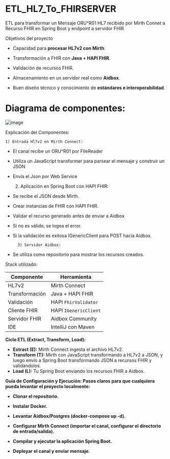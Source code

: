 # ETL_HL7_To_FHIRSERVER
ETL para transformar un Mensaje ORU^R01 HL7 recibido por Mirth Connet a Recurso FHIR en Spring Boot y endpoint a servidor FHIR

Objetivos del proyecto

- Capacidad para **procesar HL7v2 con Mirth**.
    
- Transformación a FHIR con **Java + HAPI FHIR**.
    
- Validación de recursos FHIR.
    
- Almacenamiento en un servidor real como **Aidbox**.
    
- Buen diseño técnico y conocimiento de **estándares e interoperabilidad**.

# Diagrama de componentes:
![image](https://github.com/user-attachments/assets/78a06fea-f3c5-4b65-9cc7-5cac842971b3)

Explicación del Componentes:

	1) Entrada Hl7v2 en Mirth Connect:
	
- El canal recibe un ORU^R01 por FIleReader
- Utiliza un JavaScript transformer para parsear el mensaje y construir un JSON
- Envía el Json por Web Service
	
	2)  Aplicación en Spring Boot con HAPI FHIR:
	
- Se recibe el JSON desde Mirth.
- Crear instancias de FHIR con HAPI FHIR.
- Validar el recurso generado antes de enviar a Aidbox
- Si no es válido, se logea el error.
- Si la validación es exitosa IGenericClient para POST hacía Aidbox.
		
		3) Servidor Aidbox:
		
* Se utiliza como repositorio para mostrar los recursos creados.

Stack utilizado:

| Componente     | Herramienta           |
| -------------- | --------------------- |
| HL7v2          | Mirth Connect         |
| Transformación | Java + HAPI FHIR      |
| Validación     | HAPI `FhirValidator`  |
| Cliente FHIR   | HAPI `IGenericClient` |
| Servidor FHIR  | Aidbox Community      |
| IDE            | IntelliJ con Maven    |

**Ciclo ETL (Extract, Transform, Load):**

- **Extract (E):** Mirth Connect ingesta el archivo HL7v2.
- **Transform (T):** Mirth con JavaScript transformando a  HL7v2 a JSON, y luego envío a Spring Boot transformando JSON a recursos FHIR y validándolos.
- **Load (L):** Tu Spring Boot enviando los recursos FHIR a Aidbox.

**Guía de Configuración y Ejecución: Pasos claros para que cualquiera pueda levantar el proyecto localmente:**

- **Clonar el repositorio.**

- **Instalar Docker.**

- **Levantar Aidbox/Postgres (docker-compose up -d).**

- **Configurar Mirth Connect (importar el canal, configurar el directorio de entrada/salida).**

- **Compilar y ejecutar la aplicación Spring Boot.**

- **Deployar el canal y enviar mensaje.**
